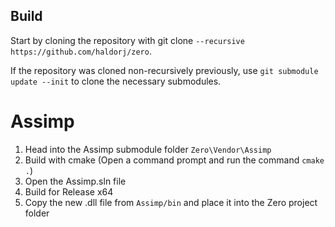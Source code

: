 ## Build

Start by cloning the repository with git clone ```--recursive https://github.com/haldorj/zero```.

If the repository was cloned non-recursively previously, use ```git submodule update --init``` to clone the necessary submodules.

# Assimp

1. Head into the Assimp submodule folder ```Zero\Vendor\Assimp```
2. Build with cmake (Open a command prompt and run the command ```cmake .```)
3. Open the Assimp.sln file
4. Build for Release x64
5. Copy the new .dll file from ```Assimp/bin``` and place it into the Zero project folder
